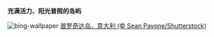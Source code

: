 
**充满活力、阳光普照的岛屿**

![bing-wallpaper](https://www.bing.com/th?id=OHR.ProcidaItaly_ZH-CN7712975930_1920x1080.jpg)
[普罗奇达岛，意大利 (© Sean Pavone/Shutterstock)](https://www.bing.com/search?q=%E6%84%8F%E5%A4%A7%E5%88%A9%E6%99%AE%E7%BD%97%E5%A5%87%E8%BE%BE%E5%B2%9B&amp;form=hpcapt&amp;mkt=zh-cn)
  